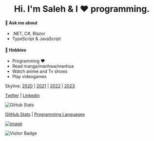 <h1 align="center">Hi. I'm Saleh & I ❤️ programming.</h1>

#### 💬 Ask me about 
- .NET, C#, Blazor
- TypeScript & JavaScript

#### 📅 Hobbies 
- Programming ❤️
- Read manga/manhwa/manhua
- Watch anime and Tv shows
- Play videogames

Skyline: [2020](https://skyline.github.com/msynk/2020) | [2021](https://skyline.github.com/msynk/2021) | [2022](https://skyline.github.com/msynk/2022) | [2023](https://skyline.github.com/msynk/2023)

[Twitter](https://twitter.com/SalehYusefnejad) | [Linkedin](https://www.linkedin.com/in/msynk)



![GiHub Stats](https://github-readme-stats.vercel.app/api?username=msynk&count_private=true&theme=tokyonight "GitHub Stats")



[GitHub Stats](https://github-readme-stats.vercel.app/api?username=msynk&show_icons=true&count_private=true&theme=tokyonight)
|
[Programming Languages](https://github-readme-stats.vercel.app/api/top-langs/?username=msynk&theme=tokyonight)



[![image](https://img.10fastfingers.com/img/layout/logo@2x.png)](https://10fastfingers.com/user/504907/)


![Visitor Badge](https://visitor-badge.laobi.icu/badge?page_id=msynk.msynk)
